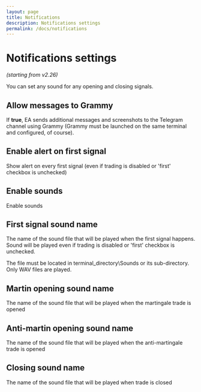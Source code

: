```yaml
---
layout: page
title: Notifications
description: Notifications settings
permalink: /docs/notifications
---
```


# Notifications settings

*(starting from v2.26)*

You can set any sound for any opening and closing signals.


## Allow messages to Grammy

If **true**, EA sends additional messages and screenshots to the Telegram channel using Grammy (Grammy must be launched on the same terminal and configured, of course).


## Enable alert on first signal

Show alert on every first signal (even if trading is disabled or 'first' checkbox is unchecked)


## Enable sounds

Enable sounds


## First signal sound name

The name of the sound file that will be played when the first signal happens. Sound will be played even if trading is disabled or 'first' checkbox is unchecked.

The file must be located in terminal_directory\Sounds or its sub-directory. Only WAV files are played.


## Martin opening sound name

The name of the sound file that will be played when the martingale trade is opened


## Anti-martin opening sound name

The name of the sound file that will be played when the anti-martingale trade is opened


## Closing sound name

The name of the sound file that will be played when trade is closed

